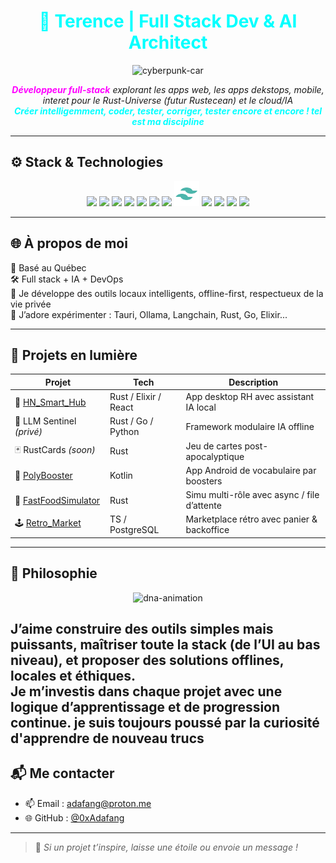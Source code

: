 <h1 align="center" style="color:#0ff">🧠 Terence | Full Stack Dev & AI Architect</h1>

<p align="center">
  <img src="assets/cardash2.gif" width="300" alt="cyberpunk-car" />
</p>

<p align="center">
  <i><b style="color:#f0f">Développeur full-stack</b> explorant les apps web, les apps dekstops, mobile, interet pour le Rust-Universe (futur Rustecean) et le cloud/IA </i><br>
  <i><b style="color:#0ff">Créer intelligemment, coder, tester, corriger, tester encore et encore ! tel est ma discipline </b></i>
</p>

---

## ⚙️ Stack & Technologies

<p align="center">
  <img src="https://cdn.jsdelivr.net/gh/devicons/devicon/icons/typescript/typescript-original.svg" width="40" />
  <img src="https://cdn.jsdelivr.net/gh/devicons/devicon/icons/rust/rust-original.svg" width="40" />
  <img src="https://cdn.jsdelivr.net/gh/devicons/devicon/icons/go/go-original.svg" width="40" />
  <img src="https://cdn.jsdelivr.net/gh/devicons/devicon/icons/python/python-original.svg" width="40" />
  <img src="https://cdn.jsdelivr.net/gh/devicons/devicon/icons/kotlin/kotlin-original.svg" width="40" />
  <img src="https://cdn.jsdelivr.net/gh/devicons/devicon/icons/elixir/elixir-original.svg" width="40" />
  <img src="https://cdn.jsdelivr.net/gh/devicons/devicon/icons/react/react-original.svg" width="40" />
  <img src="https://raw.githubusercontent.com/PKief/vscode-material-icon-theme/main/icons/tailwindcss.svg" width="40" />
  <img src="https://cdn.jsdelivr.net/gh/devicons/devicon/icons/postgresql/postgresql-original.svg" width="40" />
  <img src="https://cdn.jsdelivr.net/gh/devicons/devicon/icons/docker/docker-original.svg" width="40" />
  <img src="https://cdn.jsdelivr.net/gh/devicons/devicon/icons/azure/azure-original.svg" width="40" />
  <img src="https://cdn.jsdelivr.net/gh/devicons/devicon/icons/bash/bash-original.svg" width="40" />
</p>

---

## 🌐 À propos de moi

📍 Basé au Québec  
🛠️ Full stack + IA + DevOps  
🧠 Je développe des outils locaux intelligents, offline-first, respectueux de la vie privée  
🧪 J’adore expérimenter : Tauri, Ollama, Langchain, Rust, Go, Elixir...

---

## 🚀 Projets en lumière

| Projet | Tech | Description |
|--------|------|-------------|
| 🔐 [HN_Smart_Hub](https://github.com/0xAdafang/HN_Smart_Hub) | Rust / Elixir / React | App desktop RH avec assistant IA local |
| 🧠 LLM Sentinel *(privé)* | Rust / Go / Python | Framework modulaire IA offline |
| 🃏 RustCards *(soon)* | Rust | Jeu de cartes post-apocalyptique |
| 📱 [PolyBooster](https://github.com/0xAdafang/PolyBooster) | Kotlin | App Android de vocabulaire par boosters |
| 🍔 [FastFoodSimulator](https://github.com/0xAdafang/FastFoodSimulator) | Rust | Simu multi-rôle avec async / file d’attente |
| 🕹 [Retro_Market](https://github.com/0xAdafang/Retro_Market) | TS / PostgreSQL | Marketplace rétro avec panier & backoffice |

---

## 🧬 Philosophie

<p align="center">
  <img src="assets/dna4.gif" width="300" alt="dna-animation" />
</p>

J’aime construire des outils **simples mais puissants**, maîtriser toute la stack (de l’UI au bas niveau), et proposer des solutions **offlines, locales et éthiques**.  
Je m’investis dans chaque projet avec une logique d’apprentissage et de progression continue. je suis toujours poussé par la curiosité d'apprendre de nouveau trucs
---

## 📬 Me contacter

- 📫 Email : [adafang@proton.me](mailto:adafang@proton.me)
- 🌐 GitHub : [@0xAdafang](https://github.com/0xAdafang)

---

> 🔹 *Si un projet t’inspire, laisse une étoile ou envoie un message !*
